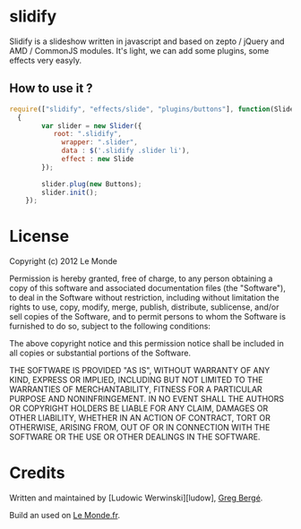 slidify
=======

Slidify is a slideshow written in javascript and based on zepto / jQuery and AMD / CommonJS modules. It's light, we can add some plugins, some effects very easyly.

How to use it ?
---------------

````javascript
require(["slidify", "effects/slide", "plugins/buttons"], function(Slider, Slide, Buttons)
  {		
		var slider = new Slider({
		   root: ".slidify",
			 wrapper: ".slider",
			 data : $('.slidify .slider li'),
			 effect : new Slide
		});
		
		slider.plug(new Buttons);
		slider.init();
	});
````

License
=======

Copyright (c) 2012 Le Monde

Permission is hereby granted, free of charge, to any person obtaining a copy of this software and associated documentation files (the "Software"), to deal in the Software without restriction, including without limitation the rights to use, copy, modify, merge, publish, distribute, sublicense, and/or sell copies of the Software, and to permit persons to whom the Software is furnished to do so, subject to the following conditions:

The above copyright notice and this permission notice shall be included in all copies or substantial portions of the Software.

THE SOFTWARE IS PROVIDED "AS IS", WITHOUT WARRANTY OF ANY KIND, EXPRESS OR IMPLIED, INCLUDING BUT NOT LIMITED TO THE WARRANTIES OF MERCHANTABILITY, FITNESS FOR A PARTICULAR PURPOSE AND NONINFRINGEMENT. IN NO EVENT SHALL THE AUTHORS OR COPYRIGHT HOLDERS BE LIABLE FOR ANY CLAIM, DAMAGES OR OTHER LIABILITY, WHETHER IN AN ACTION OF CONTRACT, TORT OR OTHERWISE, ARISING FROM, OUT OF OR IN CONNECTION WITH THE SOFTWARE OR THE USE OR OTHER DEALINGS IN THE SOFTWARE.

Credits
=======

Written and maintained by [Ludowic Werwinski][ludow], [Greg Bergé][neoziro].

Build an used on [Le Monde.fr](http://www.lemonde.fr).

[neoziro]: http://github.com/ludow
[neoziro]: http://github.com/neoziro
